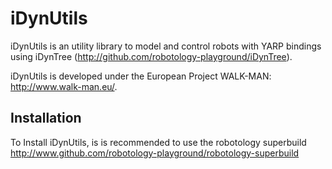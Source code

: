 # iDynUtils

iDynUtils is an utility library to model and control robots with YARP bindings using iDynTree (http://github.com/robotology-playground/iDynTree).
 
iDynUtils is developed under the European Project WALK-MAN: http://www.walk-man.eu/.

## Installation

To Install iDynUtils, is is recommended to use the robotology superbuild http://www.github.com/robotology-playground/robotology-superbuild
